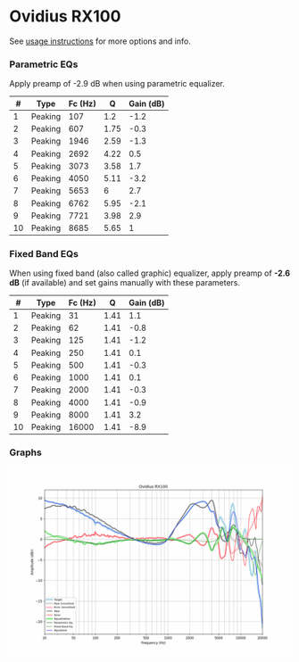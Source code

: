 # Ovidius RX100
See [usage instructions](https://github.com/jaakkopasanen/AutoEq#usage) for more options and info.

### Parametric EQs
Apply preamp of -2.9 dB when using parametric equalizer.

|   # | Type    |   Fc (Hz) |    Q |   Gain (dB) |
|-----|---------|-----------|------|-------------|
|   1 | Peaking |       107 | 1.2  |        -1.2 |
|   2 | Peaking |       607 | 1.75 |        -0.3 |
|   3 | Peaking |      1946 | 2.59 |        -1.3 |
|   4 | Peaking |      2692 | 4.22 |         0.5 |
|   5 | Peaking |      3073 | 3.58 |         1.7 |
|   6 | Peaking |      4050 | 5.11 |        -3.2 |
|   7 | Peaking |      5653 | 6    |         2.7 |
|   8 | Peaking |      6762 | 5.95 |        -2.1 |
|   9 | Peaking |      7721 | 3.98 |         2.9 |
|  10 | Peaking |      8685 | 5.65 |         1   |

### Fixed Band EQs
When using fixed band (also called graphic) equalizer, apply preamp of **-2.6 dB** (if available) and set gains manually with these parameters.

|   # | Type    |   Fc (Hz) |    Q |   Gain (dB) |
|-----|---------|-----------|------|-------------|
|   1 | Peaking |        31 | 1.41 |         1.1 |
|   2 | Peaking |        62 | 1.41 |        -0.8 |
|   3 | Peaking |       125 | 1.41 |        -1.2 |
|   4 | Peaking |       250 | 1.41 |         0.1 |
|   5 | Peaking |       500 | 1.41 |        -0.3 |
|   6 | Peaking |      1000 | 1.41 |         0.1 |
|   7 | Peaking |      2000 | 1.41 |        -0.3 |
|   8 | Peaking |      4000 | 1.41 |        -0.9 |
|   9 | Peaking |      8000 | 1.41 |         3.2 |
|  10 | Peaking |     16000 | 1.41 |        -8.9 |

### Graphs
![](./Ovidius%20RX100.png)
